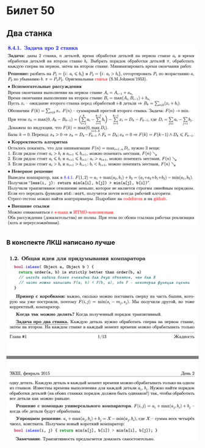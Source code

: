 # Билет 50
## Два станка
![Определение](../algo_data/ticket_50_1.png)

### В конспекте ЛКШ написано лучше 
![Определение](../algo_data/ticket_50_2.png)